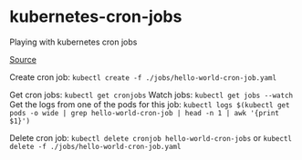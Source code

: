 # kubernetes-cron-jobs

Playing with kubernetes cron jobs

[Source](https://kubernetes.io/docs/tasks/job/automated-tasks-with-cron-jobs/)

Create cron job: `kubectl create -f ./jobs/hello-world-cron-job.yaml`

Get cron jobs: `kubectl get cronjobs`
Watch jobs: `kubectl get jobs --watch`
Get the logs from one of the pods for this job: `kubectl logs $(kubectl get pods -o wide | grep hello-world-cron-job | head -n 1 | awk '{print $1}')`

Delete cron job: `kubectl delete cronjob hello-world-cron-jobs` or `kubectl delete -f ./jobs/hello-world-cron-job.yaml`